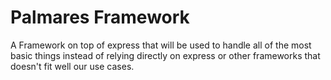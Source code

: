 # Palmares Framework

A Framework on top of express that will be used to handle all of the most basic things instead of relying directly on express or other frameworks that doesn't fit well our use cases.